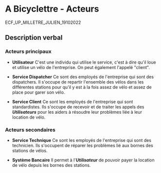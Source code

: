 A Bicyclettre - Acteurs
======

ECF_UP_MILLETRE_JULIEN_19102022

## Description verbal

### Acteurs principaux

- **Utilisateur**
C'est une individu qui utilise le service, c'est à dire qu'il loue et utilise un vélo de l'entreprise. On peut également l'appelé "client".

- **Service Dispatcher**
Ce sont des employés de l'entreprise qui sont des dispatchers. Il s'occupe de repartir l'ensemble des vélos dans les différentes stations pour qu'il y est à la fois assez de vélo et assez de place pour garer son vélo.

- **Service Client**
Ce sont les employés de l'entreprise qui sont standardistes. Ils s'occupe de recevoir et de traiter les appels des ***Utilisateurs*** pour les aiders à résoudre leur problèmes liée à leur location de vélo.

### Acteurs secondaires

- **Service Technique**
Ce sont les employés de l'entreprise qui sont des technicien. Ils s'occupent de réparer les problèmes lié aux bornes des stations de vélos.

- **Système Bancaire**
Il permet à l'***Utilisateur*** de pouvoir payer la location de vélo depuis les bornes des stations.
